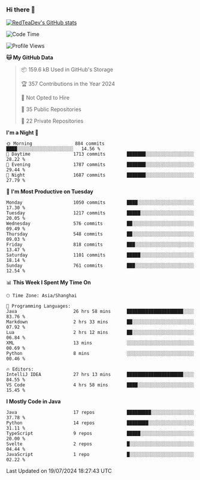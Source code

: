 ### Hi there 👋

<!--
**RedTeaDev/RedTeaDev** is a ✨ _special_ ✨ repository because its `README.md` (this file) appears on your GitHub profile.

Here are some ideas to get you started:

- 🔭 I’m currently working on ...
- 🌱 I’m currently learning ...
- 👯 I’m looking to collaborate on ...
- 🤔 I’m looking for help with ...
- 💬 Ask me about ...
- 📫 How to reach me: ...
- 😄 Pronouns: ...
- ⚡ Fun fact: ...
-->

<!--
[![wakatime](https://wakatime.com/badge/user/6b101ed0-04c0-4490-9283-eb61f2efff96.svg)](https://wakatime.com/@6b101ed0-04c0-4490-9283-eb61f2efff96)
!-->

[![RedTeaDev's GitHub stats](https://github-readme-stats.vercel.app/api?username=RedTeaDev)](https://github.com/anuraghazra/github-readme-stats)
<!--
[![willianrod's wakatime stats](https://github-readme-stats.vercel.app/api/wakatime?username=RedTeaDev)](https://github.com/anuraghazra/github-readme-stats)
!-->
<!--START_SECTION:waka-->
![Code Time](http://img.shields.io/badge/Code%20Time-2%2C398%20hrs%2022%20mins-blue)

![Profile Views](http://img.shields.io/badge/Profile%20Views-0-blue)

**🐱 My GitHub Data** 

> 📦 159.6 kB Used in GitHub's Storage 
 > 
> 🏆 357 Contributions in the Year 2024
 > 
> 🚫 Not Opted to Hire
 > 
> 📜 35 Public Repositories 
 > 
> 🔑 22 Private Repositories 
 > 
**I'm a Night 🦉** 

```text
🌞 Morning                884 commits         ████░░░░░░░░░░░░░░░░░░░░░   14.56 % 
🌆 Daytime                1713 commits        ███████░░░░░░░░░░░░░░░░░░   28.22 % 
🌃 Evening                1787 commits        ███████░░░░░░░░░░░░░░░░░░   29.44 % 
🌙 Night                  1687 commits        ███████░░░░░░░░░░░░░░░░░░   27.79 % 
```
📅 **I'm Most Productive on Tuesday** 

```text
Monday                   1050 commits        ████░░░░░░░░░░░░░░░░░░░░░   17.30 % 
Tuesday                  1217 commits        █████░░░░░░░░░░░░░░░░░░░░   20.05 % 
Wednesday                576 commits         ██░░░░░░░░░░░░░░░░░░░░░░░   09.49 % 
Thursday                 548 commits         ██░░░░░░░░░░░░░░░░░░░░░░░   09.03 % 
Friday                   818 commits         ███░░░░░░░░░░░░░░░░░░░░░░   13.47 % 
Saturday                 1101 commits        █████░░░░░░░░░░░░░░░░░░░░   18.14 % 
Sunday                   761 commits         ███░░░░░░░░░░░░░░░░░░░░░░   12.54 % 
```


📊 **This Week I Spent My Time On** 

```text
🕑︎ Time Zone: Asia/Shanghai

💬 Programming Languages: 
Java                     26 hrs 58 mins      █████████████████████░░░░   83.76 % 
Markdown                 2 hrs 33 mins       ██░░░░░░░░░░░░░░░░░░░░░░░   07.92 % 
Lua                      2 hrs 12 mins       ██░░░░░░░░░░░░░░░░░░░░░░░   06.84 % 
XML                      13 mins             ░░░░░░░░░░░░░░░░░░░░░░░░░   00.69 % 
Python                   8 mins              ░░░░░░░░░░░░░░░░░░░░░░░░░   00.46 % 

🔥 Editors: 
IntelliJ IDEA            27 hrs 13 mins      █████████████████████░░░░   84.55 % 
VS Code                  4 hrs 58 mins       ████░░░░░░░░░░░░░░░░░░░░░   15.45 % 
```

**I Mostly Code in Java** 

```text
Java                     17 repos            █████████░░░░░░░░░░░░░░░░   37.78 % 
Python                   14 repos            ████████░░░░░░░░░░░░░░░░░   31.11 % 
TypeScript               9 repos             █████░░░░░░░░░░░░░░░░░░░░   20.00 % 
Svelte                   2 repos             █░░░░░░░░░░░░░░░░░░░░░░░░   04.44 % 
JavaScript               1 repo              █░░░░░░░░░░░░░░░░░░░░░░░░   02.22 % 
```




 Last Updated on 19/07/2024 18:27:43 UTC
<!--END_SECTION:waka-->


